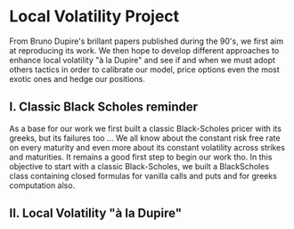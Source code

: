 # Local Volatility Project

  From Bruno Dupire's brillant papers published during the 90's, we first aim at reproducing its work. We then hope to develop different approaches to enhance local volatility "à la Dupire" and see if and when we must adopt others tactics in order to calibrate our model, price options even the most exotic ones and hedge our positions.
  
  ## I. Classic Black Scholes reminder
  
  As a base for our work we first built a classic Black-Scholes pricer with its greeks, but its failures too ... We all know about the constant risk free rate on every maturity and even more about its constant volatility across strikes and maturities. It remains a good first step to begin our work tho.
In this objective to start with a classic Black-Scholes, we built a BlackScholes class containing closed formulas for vanilla calls and puts and for greeks computation also.

## II. Local Volatility "à la Dupire"
